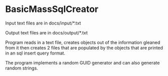 # BasicMassSqlCreator
Input text files are in docs/input/*.txt

Output text files are in docs/output/*.txt

Program reads in a text file, creates objects out of the information gleaned from it then creates 2 files that are populated by the objects that are printed in an sql insert query format.

The program implements a random GUID generator and can also generate random strings.

